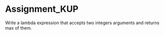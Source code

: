 # Assignment_KUP

 Write a lambda expression that accepts two integers arguments and returns max of them.
